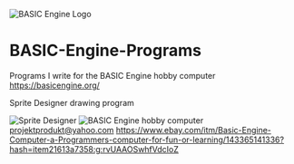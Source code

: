 ![BASIC Engine Logo](https://github.com/bitartrate/BASIC-Engine-Programs/blob/master/doc/be_logo_small.png?raw=true)
# BASIC-Engine-Programs
Programs I write for the BASIC Engine hobby computer   https://basicengine.org/

Sprite Designer drawing program

![Sprite Designer](https://github.com/bitartrate/BASIC-Engine-Programs/blob/master/doc/SpriteMakerV109152019.png?raw=true)
![BASIC Engine hobby computer](https://github.com/bitartrate/BASIC-Engine-Programs/blob/master/doc/IMG_20190904_210028.jpg?raw=true)
projektprodukt@yahoo.com
https://www.ebay.com/itm/Basic-Engine-Computer-a-Programmers-computer-for-fun-or-learning/143365141336?hash=item21613a7358:g:rvUAAOSwhfVdcIoZ
